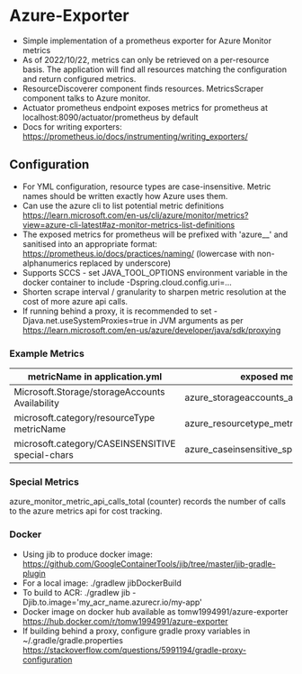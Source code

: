 # Azure-Exporter

- Simple implementation of a prometheus exporter for Azure Monitor metrics
- As of 2022/10/22, metrics can only be retrieved on a per-resource basis. The application will find all resources
  matching the configuration and return configured metrics.
- ResourceDiscoverer component finds resources. MetricsScraper component talks to Azure monitor.
- Actuator prometheus endpoint exposes metrics for prometheus at localhost:8090/actuator/prometheus by default
- Docs for writing exporters: https://prometheus.io/docs/instrumenting/writing_exporters/

## Configuration

- For YML configuration, resource types are case-insensitive. Metric names should be written exactly how Azure uses
  them.
- Can use the azure cli to list potential metric definitions https://learn.microsoft.com/en-us/cli/azure/monitor/metrics?view=azure-cli-latest#az-monitor-metrics-list-definitions
- The exposed metrics for prometheus will be prefixed with 'azure_<resourcetype>_' and sanitised into an appropriate
  format: https://prometheus.io/docs/practices/naming/ (lowercase with non-alphanumerics replaced by underscore)
- Supports SCCS - set JAVA_TOOL_OPTIONS environment variable in the docker container to include -Dspring.cloud.config.uri=...
- Shorten scrape interval / granularity to sharpen metric resolution at the cost of more azure api calls.
- If running behind a proxy, it is recommended to set -Djava.net.useSystemProxies=true in JVM arguments as per https://learn.microsoft.com/en-us/azure/developer/java/sdk/proxying

### Example Metrics

| metricName in application.yml                      | exposed metric                            |
|----------------------------------------------------|-------------------------------------------|
| Microsoft.Storage/storageAccounts  Availability    | azure_storageaccounts_availability_bytes  |
| microsoft.category/resourceType    metricName      | azure_resourcetype_metricname_units       |
| microsoft.category/CASEINSENSITIVE   special-chars | azure_caseinsensitive_special_chars_units |

### Special Metrics

azure_monitor_metric_api_calls_total (counter) records the number of calls to the azure metrics api for cost tracking.

### Docker

- Using jib to produce docker image: https://github.com/GoogleContainerTools/jib/tree/master/jib-gradle-plugin
- For a local image: ./gradlew jibDockerBuild
- To build to ACR: ./gradlew jib -Djib.to.image='my_acr_name.azurecr.io/my-app'
- Docker image on docker hub available as tomw1994991/azure-exporter https://hub.docker.com/r/tomw1994991/azure-exporter
- If building behind a proxy, configure gradle proxy variables in ~/.gradle/gradle.properties https://stackoverflow.com/questions/5991194/gradle-proxy-configuration 